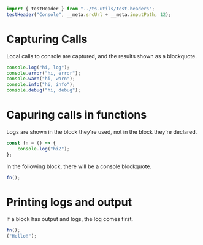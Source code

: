 ```ts eval --out=md --hide
import { testHeader } from "../ts-utils/test-headers";
testHeader("Console", __meta.srcUrl + __meta.inputPath, 12);
```

# Capturing Calls

Local calls to console are captured, and the results shown as a blockquote.

```ts eval --hideout
console.log("hi, log");
console.error("hi, error");
console.warn("hi, warn");
console.info("hi, info");
console.debug("hi, debug");
```

# Capuring calls in functions

Logs are shown in the block they're used, not in the block they're declared.

```ts eval --hideout
const fn = () => {
    console.log("hi2");
};
```

In the following block, there will be a console blockquote.

```ts eval --hideout
fn();
```

# Printing logs and output

If a block has output and logs, the log comes first.

```ts eval
fn();
("Hello!");
```
